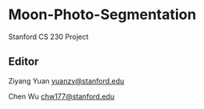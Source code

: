 # Moon-Photo-Segmentation
Stanford CS 230 Project

## Editor
Ziyang Yuan yuanzy@stanford.edu

Chen Wu chw177@stanford.edu
